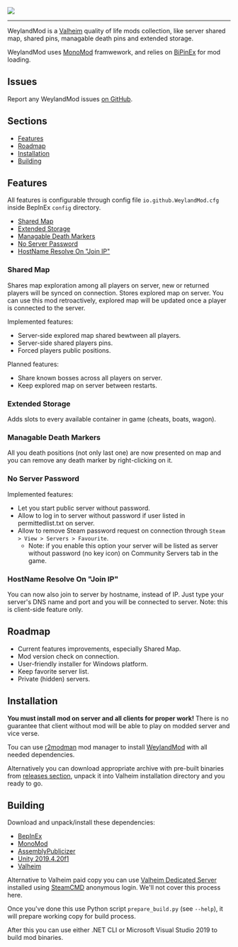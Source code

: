 ![](https://i.imgur.com/NlUKpYA.png)

---

WeylandMod is a [Valheim](https://www.valheimgame.com/) quality of life mods collection, like server shared map, shared pins, managable death pins and extended storage.

WeylandMod uses [MonoMod](https://github.com/MonoMod/MonoMod) framwework, and relies on [BiPinEx](https://github.com/BepInEx/BepInEx) for mod loading.

## Issues

Report any WeylandMod issues [on GitHub](https://github.com/WeylandMod/WeylandMod/issues).

## Sections

* [Features](#features)
* [Roadmap](#roadmap)
* [Installation](#installation)
* [Building](#building)

## Features

All features is configurable through config file `io.github.WeylandMod.cfg` inside BepInEx `config` directory.

* [Shared Map](#shared-map)
* [Extended Storage](#extended-storage)
* [Managable Death Markers](#managable-death-markers)
* [No Server Password](#no-server-password)
* [HostName Resolve On "Join IP"](#hostname-resolve-on-join-ip)

### Shared Map

Shares map exploration among all players on server, new or returned players will be synced on connection. Stores explored map on server. You can use this mod retroactively, explored map will be updated once a player is connected to the server.

Implemented features:

* Server-side explored map shared bewtween all players.
* Server-side shared players pins.
* Forced players public positions.

Planned features:

* Share known bosses across all players on server.
* Keep explored map on server between restarts.

### Extended Storage

Adds slots to every available container in game (cheats, boats, wagon).

### Managable Death Markers

All you death positions (not only last one) are now presented on map and you can remove any death marker by right-clicking on it.

### No Server Password

Implemented features:

* Let you start public server without password.
* Allow to log in to server without password if user listed in permittedlist.txt on server.
* Allow to remove Steam password request on connection through `Steam > View > Servers > Favourite`.
  * Note: if you enable this option your server will be listed as server without password (no key icon) on Community Servers tab in the game.

### HostName Resolve On "Join IP"

You can now also join to server by hostname, instead of IP. Just type your server's DNS name and port and you will be connected to server.
Note: this is client-side feature only.

## Roadmap

* Current features improvements, especially Shared Map.
* Mod version check on connection.
* User-friendly installer for Windows platform.
* Keep favorite server list.
* Private (hidden) servers.

## Installation

**You must install mod on server and all clients for proper work!** There is no guarantee that client without mod will be able to play on modded server and vice verse.

Tou can use [r2modman](https://valheim.thunderstore.io/package/ebkr/r2modman/) mod manager to install [WeylandMod](https://valheim.thunderstore.io/package/WeylandMod/WeylandMod/) with all needed dependencies.

Alternatively you can download appropriate archive with pre-built binaries from [releases section](https://github.com/WeylandMod/WeylandMod/releases), unpack it into Valheim installation directory and you ready to go.

## Building

Download and unpack/install these dependencies:

* [BepInEx](https://github.com/BepInEx/BepInEx)
* [MonoMod](https://github.com/MonoMod/MonoMod)
* [AssemblyPublicizer](https://github.com/WeylandMod/AssemblyPublicizer)
* [Unity 2019.4.20f1](https://unity3d.com/unity/qa/lts-releases)
* [Valheim](https://www.valheimgame.com/)

Alternative to Valheim paid copy you can use [Valheim Dedicated Server](https://steamdb.info/app/896660/) installed using [SteamCMD](https://developer.valvesoftware.com/wiki/SteamCMD) anonymous login. We'll not cover this process here.

Once you've done this use Python script `prepare_build.py` (see `--help`), it will prepare working copy for build process.

After this you can use either .NET CLI or Microsoft Visual Studio 2019 to build mod binaries.
